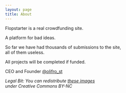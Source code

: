 ```yaml
---
layout: page
title: About
---
```


Flopstarter is a real crowdfunding site.

A platform for bad ideas.

So far we have had thousands of submissions to the site,  
all of them useless.

All projects will be completed if funded.

CEO and Founder [@olifro_st](https://instagram.com/olifro_st)

*Legal Bit: You can redistribute <a href="https://minhaskamal.github.io/DownGit/#/home?url=https://github.com/olifrost/flopstarter/tree/master/img">these images</a><br> under Creative Commons BY-NC*
